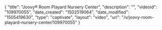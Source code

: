{
    "title": "Joovy&reg; Room Playard Nursery Center",
    "description": "",
    "videoid": "109970055",
    "date_created": "1502519064",
    "date_modified": "1505419630",
    "type": "captivate",
    "layout": "video",
    "url": "\/v\/joovy-room-playard-nursery-center\/109970055"
}